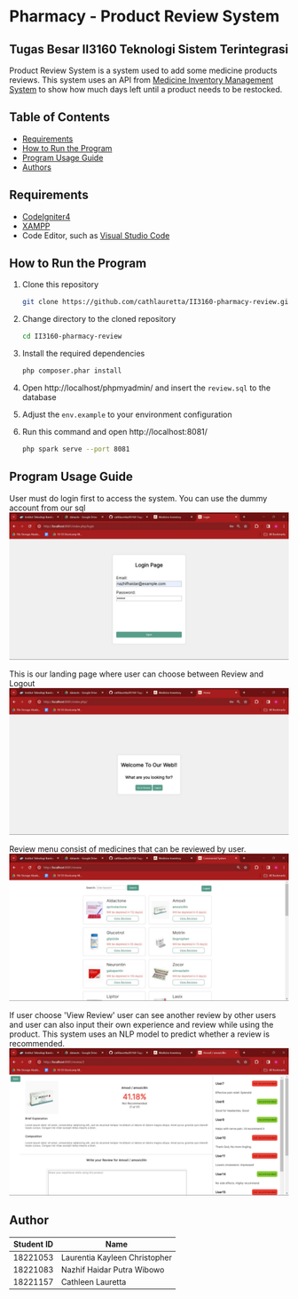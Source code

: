 # Pharmacy - Product Review System
## Tugas Besar II3160 Teknologi Sistem Terintegrasi
Product Review System is a system used to add some medicine products reviews. This system uses an API from [Medicine Inventory Management System](https://github.com/cathlauretta/II3160-pharmacy-inventory) to show how much days left until a product needs to be restocked.

## Table of Contents
- [Requirements](#requirements)
- [How to Run the Program](#how-to-run-the-program)
- [Program Usage Guide](#program-usage-guide)
- [Authors](#authors)

## Requirements
- [CodeIgniter4](https://github.com/codeigniter4/CodeIgniter4)
- [XAMPP](https://www.apachefriends.org/)
- Code Editor, such as [Visual Studio Code](https://code.visualstudio.com/download)

## How to Run the Program
1. Clone this repository
    ```bash
    git clone https://github.com/cathlauretta/II3160-pharmacy-review.git
    ```

2. Change directory to the cloned repository
    ```bash
    cd II3160-pharmacy-review
    ```

3. Install the required dependencies
    ```bash
    php composer.phar install
    ```

4. Open http://localhost/phpmyadmin/ and insert the `review.sql` to the database

5. Adjust the `env.example` to your environment configuration

6. Run this command and open http://localhost:8081/
    ```bash
    php spark serve --port 8081
    ```

## Program Usage Guide
User must do login first to access the system. You can use the dummy account from our sql
<img src="public/doc/Login.jpg">

This is our landing page where user can choose between Review and Logout
<img src="public/doc/LandingPage.jpg">

Review menu consist of medicines that can be reviewed by user.
<img src="public/doc/List.jpg">

If user choose 'View Review' user can see another review by other users and user can also input their own experience and review while using the product. This system uses an NLP model to predict whether a review is recommended.
<img src="public/doc/Review.jpg">

## Author
| Student ID | Name |
|---|---|
| 18221053 | Laurentia Kayleen Christopher |
| 18221083 | Nazhif Haidar Putra Wibowo |
| 18221157 | Cathleen Lauretta |